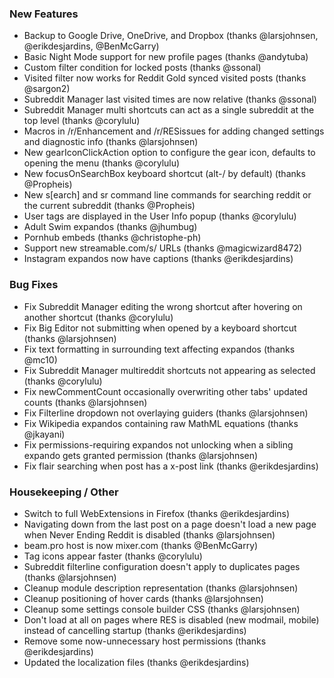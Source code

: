 
### New Features

- Backup to Google Drive, OneDrive, and Dropbox (thanks @larsjohnsen, @erikdesjardins, @BenMcGarry)
- Basic Night Mode support for new profile pages (thanks @andytuba)
- Custom filter condition for locked posts (thanks @ssonal)
- Visited filter now works for Reddit Gold synced visited posts (thanks @sargon2)
- Subreddit Manager last visited times are now relative (thanks @ssonal)
- Subreddit Manager multi shortcuts can act as a single subreddit at the top level (thanks @corylulu)
- Macros in /r/Enhancement and /r/RESissues for adding changed settings and diagnostic info (thanks @larsjohnsen)
- New gearIconClickAction option to configure the gear icon, defaults to opening the menu (thanks @corylulu)
- New focusOnSearchBox keyboard shortcut (alt-/ by default) (thanks @Propheis)
- New s[earch] and sr command line commands for searching reddit or the current subreddit (thanks @Propheis)
- User tags are displayed in the User Info popup (thanks @corylulu)
- Adult Swim expandos (thanks @jhumbug)
- Pornhub embeds (thanks @christophe-ph)
- Support new streamable.com/s/ URLs (thanks @magicwizard8472)
- Instagram expandos now have captions (thanks @erikdesjardins)

### Bug Fixes

- Fix Subreddit Manager editing the wrong shortcut after hovering on another shortcut (thanks @corylulu)
- Fix Big Editor not submitting when opened by a keyboard shortcut (thanks @larsjohnsen)
- Fix text formatting in surrounding text affecting expandos (thanks @mc10)
- Fix Subreddit Manager multireddit shortcuts not appearing as selected (thanks @corylulu)
- Fix newCommentCount occasionally overwriting other tabs' updated counts (thanks @larsjohnsen)
- Fix Filterline dropdown not overlaying guiders (thanks @larsjohnsen)
- Fix Wikipedia expandos containing raw MathML equations (thanks @jkayani)
- Fix permissions-requiring expandos not unlocking when a sibling expando gets granted permission (thanks @larsjohnsen)
- Fix flair searching when post has a x-post link (thanks @erikdesjardins)

### Housekeeping / Other

- Switch to full WebExtensions in Firefox (thanks @erikdesjardins)
- Navigating down from the last post on a page doesn't load a new page when Never Ending Reddit is disabled (thanks @larsjohnsen)
- beam.pro host is now mixer.com (thanks @BenMcGarry)
- Tag icons appear faster (thanks @corylulu)
- Subreddit filterline configuration doesn't apply to duplicates pages (thanks @larsjohnsen)
- Cleanup module description representation (thanks @larsjohnsen)
- Cleanup positioning of hover cards (thanks @larsjohnsen)
- Cleanup some settings console builder CSS (thanks @larsjohnsen)
- Don't load at all on pages where RES is disabled (new modmail, mobile) instead of cancelling startup (thanks @erikdesjardins)
- Remove some now-unnecessary host permissions (thanks @erikdesjardins)
- Updated the localization files (thanks @erikdesjardins)
